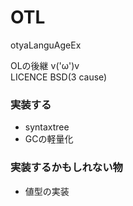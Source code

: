 OTL
===

otyaLanguAgeEx

OLの後継
v('ω')v  
LICENCE BSD(3 cause) 
### 実装する
- syntaxtree
- GCの軽量化

### 実装するかもしれない物
- 値型の実装
